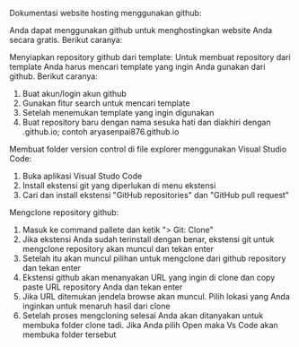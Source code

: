 Dokumentasi website hosting menggunakan github:

Anda dapat menggunakan github untuk menghostingkan website Anda secara gratis.
Berikut caranya:

Menyiapkan repository github dari template:
Untuk membuat repository dari template Anda harus mencari template yang ingin Anda gunakan dari github.
Berikut caranya:

1. Buat akun/login akun github
2. Gunakan fitur search untuk mencari template
3. Setelah menemukan template yang ingin digunakan
4. Buat repository baru dengan nama sesuka hati dan diakhiri dengan .github.io; contoh aryasenpai876.github.io

Membuat folder version control di file explorer menggunakan Visual Studio Code:

1. Buka aplikasi Visual Studo Code
2. Install ekstensi git yang diperlukan di menu ekstensi
3. Cari dan install ekstensi "GitHub repositories" dan "GitHub pull request"

Mengclone repository github:

1. Masuk ke command pallete dan ketik "> Git: Clone"
2. Jika ekstensi Anda sudah terinstall dengan benar, ekstensi git untuk mengclone repository akan muncul dan tekan enter
3. Setelah itu akan muncul pilihan untuk mengclone dari github repository dan tekan enter
4. Ekstensi github akan menanyakan URL yang ingin di clone dan copy paste URL repository Anda dan tekan enter
5. Jika URL ditemukan jendela browse akan muncul. Pilih lokasi yang Anda inginkan untuk menaruh hasil dari clone
6. Setelah proses mengcloning selesai Anda akan ditanyakan untuk membuka folder clone tadi. Jika Anda pilih Open maka Vs Code akan membuka folder tersebut
